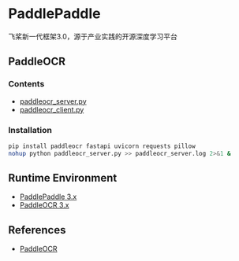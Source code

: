 # PaddlePaddle
飞桨新一代框架3.0，源于产业实践的开源深度学习平台

## PaddleOCR
### Contents
- [paddleocr_server.py](paddleocr_server.py)
- [paddleocr_client.py](paddleocr_client.py)

### Installation
```sh
pip install paddleocr fastapi uvicorn requests pillow
nohup python paddleocr_server.py >> paddleocr_server.log 2>&1 &
```

## Runtime Environment
- [PaddlePaddle 3.x](https://pypi.org/project/paddlepaddle/)
- [PaddleOCR 3.x](https://pypi.org/project/paddleocr/)

## References
- [PaddleOCR](https://www.paddleocr.ai/)
